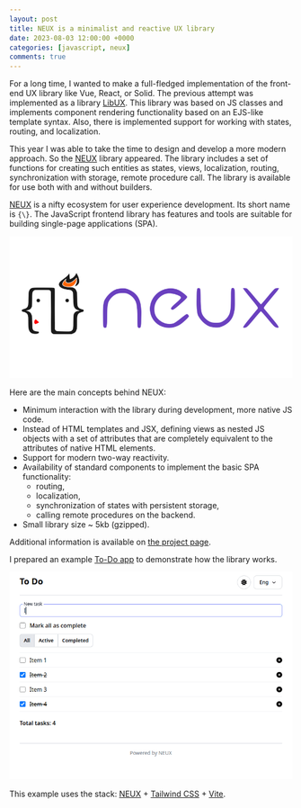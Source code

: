 ```yaml
---
layout: post
title: NEUX is a minimalist and reactive UX library
date: 2023-08-03 12:00:00 +0000
categories: [javascript, neux]
comments: true
---
```


For a long time, I wanted to make a full-fledged implementation of the front-end UX library like Vue, React, or Solid. The previous attempt was implemented as a library [LibUX](/2021/12/02/libux/). This library was based on JS classes and implements component rendering functionality based on an EJS-like template syntax. Also, there is implemented support for working with states, routing, and localization.

This year I was able to take the time to design and develop a more modern approach. So the [NEUX](https://github.com/meefik/neux) library appeared. The library includes a set of functions for creating such entities as states, views, localization, routing, synchronization with storage, remote procedure call. The library is available for use both with and without builders.

[NEUX](https://github.com/meefik/neux) is a nifty ecosystem for user experience development. Its short name is `{\}`. The JavaScript frontend library has features and tools are suitable for building single-page applications (SPA).

![neux](/assets/images/neux.png "NEUX")

Here are the main concepts behind NEUX:

- Minimum interaction with the library during development, more native JS code.
- Instead of HTML templates and JSX, defining views as nested JS objects with a set of attributes that are completely equivalent to the attributes of native HTML elements.
- Support for modern two-way reactivity.
- Availability of standard components to implement the basic SPA functionality:
  - routing,
  - localization,
  - synchronization of states with persistent storage,
  - calling remote procedures on the backend.
- Small library size ~ 5kb (gzipped).

Additional information is available on [the project page](/neux).

<!--more-->

I prepared an example [To-Do app](https://github.com/meefik/neux-todo-app) to demonstrate how the library works.

![neux-todo-app](/assets/images/neux-todo-app.gif "NEUX To-Do App")

This example uses the stack: [NEUX](https://github.com/meefik/neux) + [Tailwind CSS](https://tailwindcss.com) + [Vite](https://vitejs.dev).
